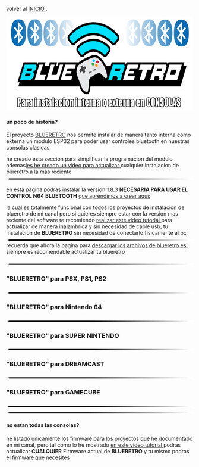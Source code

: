 
volver al [INICIO ](index.md).

<img src="imagenes/blueretro.png"
height="250">


#### un poco de historia?
El proyecto [BLUERETRO](https://github.com/darthcloud/BlueRetro) nos permite instalar de manera tanto interna como externa un modulo ESP32 para poder usar controles bluetooth en nuestras consolas clasicas


he creado esta seccion para simplificar la programacion del modulo ademas[les he creado un video para actualizar ](https://youtu.be/wpAVl-TC-Xg)cualquier instalacion de blueretro a la mas reciente
<img src="imagenes/line.png"
height="5">


en esta pagina podras instalar la version [1.8.3](https://github.com/darthcloud/BlueRetro/releases/tag/v1.8.3) 
**NECESARIA PARA USAR EL CONTROL N64 BLUETOOTH** [que aprendimos a crear aqui:](n64.md)


la cual es totalmente funcional con todos los proyectos de instalacion de blueretro de mi canal pero si quieres siempre estar con la version mas reciente del software te recomiendo [realizar este video tutorial ](https://youtu.be/wpAVl-TC-Xg) para actualizar de manera inalambrica y sin necesidad de cable usb, tu instalacion de **BLUERETRO** sin necesidad de conectarlo fisicamente al pc
<img src="imagenes/line.png"
height="5">
recuerda que ahora la pagina para [descargar los archivos de blueretro es: ](https://darthcloud.itch.io/blueretro) siempre es recomendable actualizar tu blueretro

<img src="imagenes/line.png"
height="5">
###  **"BLUERETRO"** para PSX, PS1, PS2

<script type="module" src="install-button.js?module"></script>
<esp-web-install-button manifest="firmware/firmware_build/blueretro/psx/manifest.json"></esp-web-install-button>

<img src="imagenes/line.png"
height="5">

###  **"BLUERETRO"** para Nintendo 64

<script type="module" src="install-button.js?module"></script>
<esp-web-install-button manifest="firmware/firmware_build/blueretro/n64/manifest.json"></esp-web-install-button>

<img src="imagenes/line.png"
height="5">

###  **"BLUERETRO"** para SUPER NINTENDO

<script type="module" src="install-button.js?module"></script>
<esp-web-install-button manifest="firmware/firmware_build/blueretro/snes/manifest.json"></esp-web-install-button>

<img src="imagenes/line.png"
height="5">
###  **"BLUERETRO"** para DREAMCAST

<script type="module" src="install-button.js?module"></script>
<esp-web-install-button manifest="firmware/firmware_build/blueretro/dreamcast/manifest.json"></esp-web-install-button>

<img src="imagenes/line.png"
height="5">

###  **"BLUERETRO"** para GAMECUBE
<script type="module" src="install-button.js?module"></script>
<esp-web-install-button manifest="firmware/firmware_build/blueretro/gamecube/manifest.json"></esp-web-install-button>

<img src="imagenes/line.png"
height="5">
<img src="imagenes/line.png"
height="5">
#### no estan todas las consolas?
he listado unicamente los firmware para los proyectos que he documentado en mi canal, pero tal como lo he mostrado [en este video tutorial ](https://youtu.be/wpAVl-TC-Xg) podras actualizar **CUALQUIER** Firmware actual de **BLUERETRO** y tu mismo podras el firmware que necesites







